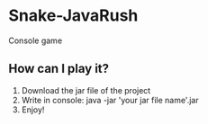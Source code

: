 # Snake-JavaRush
Console game

<h2>How can I play it?</h2>

<ol>
  <li>Download the jar file of the project</li>
  <li>Write in console: java -jar 'your jar file name'.jar</li>
  <li>Enjoy!</li>
</ol>
